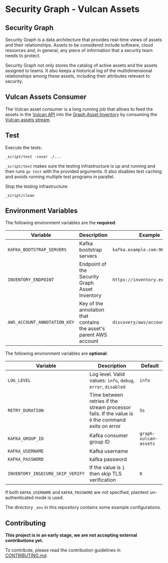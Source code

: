 # Security Graph - Vulcan Assets

## Security Graph

Security Graph is a data architecture that provides real-time views of assets
and their relationships. Assets to be considered include software, cloud
resources and, in general, any piece of information that a security team needs
to protect.

Security Graph not only stores the catalog of active assets and the assets
assigned to teams. It also keeps a historical log of the multidimensional
relationships among these assets, including their attributes relevant to
security.

## Vulcan Assets Consumer

The Vulcan asset consumer is a long running job that allows to feed the assets
in the [Vulcan API] into the [Graph Asset Inventory] by consuming the [Vulcan
assets stream].

## Test

Execute the tests:

```
_script/test -cover ./...
```

`_script/test` makes sure the testing infrastructure is up and running and then
runs `go test` with the provided arguments. It also disables test caching and
avoids running multiple test programs in parallel.

Stop the testing infrastructure:

```
_script/clean
```

## Environment Variables

The following environment variables are the **required**:

| Variable | Description | Example |
| --- | --- | --- |
| `KAFKA_BOOTSTRAP_SERVERS` | Kafka bootstrap servers | `kafka.example.com:9092` |
| `INVENTORY_ENDPOINT` | Endpoint of the Security Graph Asset Inventory | `https://inventory.example.com` |
| `AWS_ACCOUNT_ANNOTATION_KEY` | Key of the annotation that contains the asset's parent AWS account | `discovery/aws/account` |

The following environment variables are **optional**:

| Variable | Description | Default |
| --- | --- | --- |
| `LOG_LEVEL` | Log level. Valid values: `info`, `debug`, `error`, `disabled` | `info` |
| `RETRY_DURATION` | Time between retries if the stream processor fails. If the value is `0` the command exits on error | `5s` |
| `KAFKA_GROUP_ID` | Kafka consumer group ID | `graph-vulcan-assets` |
| `KAFKA_USERNAME` | Kafka username | |
| `KAFKA_PASSWORD` | kafka password | |
| `INVENTORY_INSECURE_SKIP_VERIFY` | If the value is `1` then skip TLS verification | `0` |

If both `KAFKA_USERNAME` and `KAFKA_PASSWORD` are not specified, plaintext
un-authenticated mode is used.

The directory `_env` in this repository contains some example configurations.

## Contributing

**This project is in an early stage, we are not accepting external
contributions yet.**

To contribute, please read the contribution guidelines in [CONTRIBUTING.md].


[Vulcan API]: https://github.com/adevinta/vulcan-api
[Graph Asset Inventory]: https://github.com/adevinta/graph-asset-inventory-api
[Vulcan assets stream]: https://github.com/adevinta/vulcan-api/blob/master/docs/asyncapi.yaml
[CONTRIBUTING.md]: CONTRIBUTING.md
